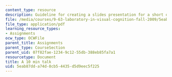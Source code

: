 ```yaml
---
content_type: resource
description: Guideline for creating a slides presentation for a short oral presentation.
file: /media/courses/9-63-laboratory-in-visual-cognition-fall-2009/5eab87dda74d8cb54435d5d9eec5f225_MIT9_63F09_assn03.pdf
file_type: application/pdf
learning_resource_types:
- Assignments
ocw_type: OCWFile
parent_title: Assignments
parent_type: CourseSection
parent_uid: 07f82fae-1234-9c12-55db-388eb85fa7a1
resourcetype: Document
title: A 10 min talk
uid: 5eab87dd-a74d-8cb5-4435-d5d9eec5f225
---
```


